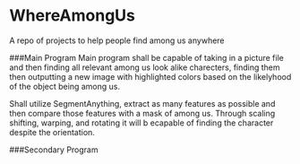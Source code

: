 # WhereAmongUs
A repo of projects to help people find among us anywhere

###Main Program
Main program shall be capable of taking in a picture file and then finding all relevant among us look alike charecters, finding them
then outputting a new image with highlighted colors based on the likelyhood of the object being among us.

Shall utilize SegmentAnything, extract as many features as possible and then compare those features with a mask of among us. Through scaling
shifting, warping, and rotating it will b ecapable of finding the character despite the orientation.

###Secondary Program

